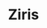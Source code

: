 ---
title: Ziris
role: Product Designer<br>Creative Developer
technologies: HTML5, CSS3, JS<br>GSAP, Jekyll, Netlify CMS
when: 2019 – Present
description: Ziris offers courses in the field of art history in combination with photography. Art theory and practical assignments are linked. Since its foundation in 2007, I have been taking care of the design and development of the website.
img: /assets/img/uploads/ziris-1.jpg
thumb: /assets/img/uploads/ziris-thumb.jpg
  
section:
    - title: Beyond function
      description:
        - With this latest redesign, Ziris and I wanted to go a step further. Bringing more than the usual functional page for viewing and registering courses. Ziris also wanted to inspire and tell about the why of a good photo. Looking a layer deeper than the technique. And reflecting that feeling in the concept of the website. We did this by asking well-known photographers to use their photos for the website. Poured into a website that radiates the feeling of a photo magazine.
      items:
        - img: /assets/img/uploads/ziris-2.jpg
        - img: /assets/img/uploads/ziris-7.jpg
        - video: 
            poster: /assets/img/uploads/ziris-poster.jpg
            url: /assets/img/uploads/ziris.mp4
        - img: /assets/img/uploads/ziris-8.jpg
        - img: /assets/img/uploads/ziris-3.jpg
          border: border
        - img: /assets/img/uploads/ziris-6.jpg
---